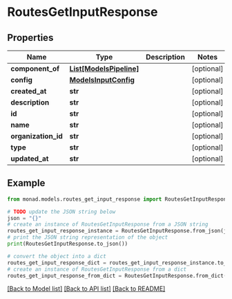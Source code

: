 # RoutesGetInputResponse


## Properties

Name | Type | Description | Notes
------------ | ------------- | ------------- | -------------
**component_of** | [**List[ModelsPipeline]**](ModelsPipeline.md) |  | [optional] 
**config** | [**ModelsInputConfig**](ModelsInputConfig.md) |  | [optional] 
**created_at** | **str** |  | [optional] 
**description** | **str** |  | [optional] 
**id** | **str** |  | [optional] 
**name** | **str** |  | [optional] 
**organization_id** | **str** |  | [optional] 
**type** | **str** |  | [optional] 
**updated_at** | **str** |  | [optional] 

## Example

```python
from monad.models.routes_get_input_response import RoutesGetInputResponse

# TODO update the JSON string below
json = "{}"
# create an instance of RoutesGetInputResponse from a JSON string
routes_get_input_response_instance = RoutesGetInputResponse.from_json(json)
# print the JSON string representation of the object
print(RoutesGetInputResponse.to_json())

# convert the object into a dict
routes_get_input_response_dict = routes_get_input_response_instance.to_dict()
# create an instance of RoutesGetInputResponse from a dict
routes_get_input_response_from_dict = RoutesGetInputResponse.from_dict(routes_get_input_response_dict)
```
[[Back to Model list]](../README.md#documentation-for-models) [[Back to API list]](../README.md#documentation-for-api-endpoints) [[Back to README]](../README.md)


